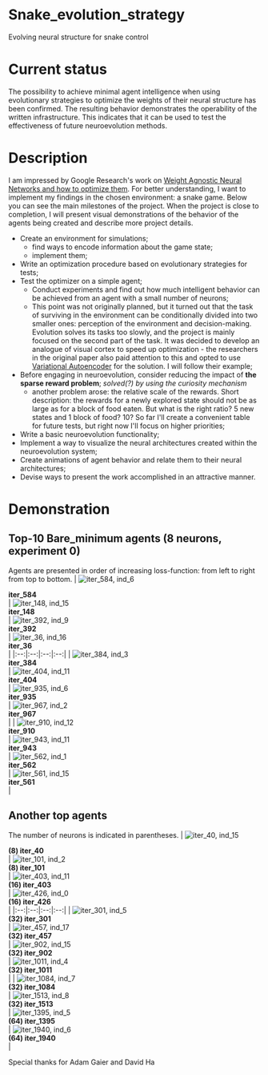 # Snake_evolution_strategy
Evolving neural structure for snake control

# Current status
The possibility to achieve minimal agent intelligence when using evolutionary strategies to optimize the weights of their neural structure has been confirmed. The resulting behavior demonstrates the operability of the written infrastructure. This indicates that it can be used to test the effectiveness of future neuroevolution methods.

# Description
I am impressed by Google Research's work on [Weight Agnostic Neural Networks and how to optimize them](https://ai.googleblog.com/2019/08/exploring-weight-agnostic-neural.html). For better understanding, I want to implement my findings in the chosen environment: a snake game. Below you can see the main milestones of the project. When the project is close to completion, I will present visual demonstrations of the behavior of the agents being created and describe more project details.

* Create an environment for simulations;
    * find ways to encode information about the game state;
    * implement them;
* Write an optimization procedure based on evolutionary strategies for tests;
* Test the optimizer on a simple agent;
    * Conduct experiments and find out how much intelligent behavior can be achieved from an agent with a small number of neurons;
    * This point was not originally planned, but it turned out that the task of surviving in the environment can be conditionally divided into two smaller ones: perception of the environment and decision-making. Evolution solves its tasks too slowly, and the project is mainly focused on the second part of the task. It was decided to develop an analogue of visual cortex to speed up optimization - the researchers in the original paper also paid attention to this and opted to use [Variational Autoencoder](https://en.wikipedia.org/wiki/Variational_autoencoder) for the solution. I will follow their example;
* Before engaging in neuroevolution, consider reducing the impact of **the sparse reward problem**; *solved(?) by using the curiosity mechanism*
    * another problem arose: the relative scale of the rewards. Short description: the rewards for a newly explored state should not be as large as for a block of food eaten. But what is the right ratio? 5 new states and 1 block of food? 10? So far I'll create a convenient table for future tests, but right now I'll focus on higher priorities;
* Write a basic neuroevolution functionality;
* Implement a way to visualize the neural architectures created within the neuroevolution system;
* Create animations of agent behavior and relate them to their neural architectures;
* Devise ways to present the work accomplished in an attractive manner.

# Demonstration
## Top-10 Bare_minimum agents (8 neurons, experiment 0)
Agents are presented in order of increasing loss-function: from left to right from top to bottom.
| <img src="GIFs/experiment_0/CMA_ES-Bare_minimum-iteration_584-individual_6.gif" title="iter_584, ind_6"> <div><b>iter_584</b></div> | <img src="GIFs/experiment_0/CMA_ES-Bare_minimum-iteration_148-individual_15.gif" title="iter_148, ind_15"> <div><b>iter_148</b></div> | <img src="GIFs/experiment_0/CMA_ES-Bare_minimum-iteration_392-individual_9.gif" title="iter_392, ind_9"> <div><b>iter_392</b></div> | <img src="GIFs/experiment_0/CMA_ES-Bare_minimum-iteration_36-individual_16.gif" title="iter_36, ind_16"> <div><b>iter_36</b></div> | 
|:--:|:--:|:--:|:--:|
| <img src="GIFs/experiment_0/CMA_ES-Bare_minimum-iteration_384-individual_3.gif" title="iter_384, ind_3"> <div><b>iter_384</b></div> | <img src="GIFs/experiment_0/CMA_ES-Bare_minimum-iteration_404-individual_11.gif" title="iter_404, ind_11"> <div><b>iter_404</b></div> | <img src="GIFs/experiment_0/CMA_ES-Bare_minimum-iteration_935-individual_6.gif" title="iter_935, ind_6"> <div><b>iter_935</b></div> | <img src="GIFs/experiment_0/CMA_ES-Bare_minimum-iteration_967-individual_2.gif" title="iter_967, ind_2"> <div><b>iter_967</b></div> |
| <img src="GIFs/experiment_0/CMA_ES-Bare_minimum-iteration_910-individual_12.gif" title="iter_910, ind_12"> <div><b>iter_910</b></div> | <img src="GIFs/experiment_0/CMA_ES-Bare_minimum-iteration_943-individual_11.gif" title="iter_943, ind_11"> <div><b>iter_943</b></div> | <img src="GIFs/experiment_0/CMA_ES-Bare_minimum-iteration_562-individual_1.gif" title="iter_562, ind_1"> <div><b>iter_562</b></div> | <img src="GIFs/experiment_0/CMA_ES-Bare_minimum-iteration_561-individual_15.gif" title="iter_561, ind_15"> <div><b>iter_561</b></div> |

## Another top agents
The number of neurons is indicated in parentheses.
| <img src="GIFs/experiment_1/CMA_ES-Bare_minimum-iteration_40-individual_15.gif" title="iter_40, ind_15"> <div><b>(8) iter_40</b></div> | <img src="GIFs/experiment_1/CMA_ES-Bare_minimum-iteration_101-individual_2.gif" title="iter_101, ind_2"> <div><b>(8) iter_101</b></div> | <img src="GIFs/experiment_1/CMA_ES-16_neurons-iteration_403-individual_11.gif" title="iter_403, ind_11"> <div><b>(16) iter_403</b></div> | <img src="GIFs/experiment_1/CMA_ES-16_neurons-iteration_426-individual_0.gif" title="iter_426, ind_0"> <div><b>(16) iter_426</b></div> |
|:--:|:--:|:--:|:--:|
| <img src="GIFs/experiment_2/CMA_ES-32_neurons-iteration_301-individual_5.gif" title="iter_301, ind_5"> <div><b>(32) iter_301</b></div> | <img src="GIFs/experiment_2/CMA_ES-32_neurons-iteration_457-individual_17.gif" title="iter_457, ind_17"> <div><b>(32) iter_457</b></div> | <img src="GIFs/experiment_2/CMA_ES-32_neurons-iteration_902-individual_15.gif" title="iter_902, ind_15"> <div><b>(32) iter_902</b></div> | <img src="GIFs/experiment_2/CMA_ES-32_neurons-iteration_1011-individual_4.gif" title="iter_1011, ind_4"> <div><b>(32) iter_1011</b></div> |
| <img src="GIFs/experiment_1/CMA_ES-32_neurons-iteration_1084-individual_7.gif" title="iter_1084, ind_7"> <div><b>(32) iter_1084</b></div> | <img src="GIFs/experiment_2/CMA_ES-32_neurons-iteration_1513-individual_8.gif" title="iter_1513, ind_8"> <div><b>(32) iter_1513</b></div> | <img src="GIFs/experiment_1/CMA_ES-64_neurons-iteration_1395-individual_5.gif" title="iter_1395, ind_5"> <div><b>(64) iter_1395</b></div> | <img src="GIFs/experiment_1/CMA_ES-64_neurons-iteration_1940-individual_6.gif" title="iter_1940, ind_6"> <div><b>(64) iter_1940</b></div> |

Special thanks for Adam Gaier and David Ha
